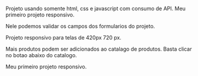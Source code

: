 Projeto usando somente html, css e javascript com consumo de API.
Meu primeiro projeto responsivo.


Nele podemos validar os campos dos formularios do projeto.


Projeto responsivo para telas de 420px 720 px.

Mais produtos podem ser adicionados ao catalago de produtos.
Basta clicar no botao abaixo do catalogo.


Meu primeiro projeto responsivo.




